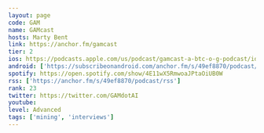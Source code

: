 ```yaml
---
layout: page
code: GAM
name: GAMcast
hosts: Marty Bent
link: https://anchor.fm/gamcast
tier: 2
ios: https://podcasts.apple.com/us/podcast/gamcast-a-btc-o-g-podcast/id1551701496?uo=4
android: ['https://subscribeonandroid.com/anchor.fm/s/49ef8870/podcast/rss']
spotify: https://open.spotify.com/show/4E11wX5RmwoaJPtaOiUB0W
rss: ['https://anchor.fm/s/49ef8870/podcast/rss']
rank: 23
twitter: https://twitter.com/GAMdotAI
youtube: 
level: Advanced
tags: ['mining', 'interviews']
---
```

